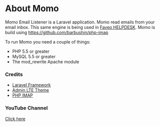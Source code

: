 # About Momo
Momo Email Listener is a Laravel application. 
Momo read emails from your email inbox. This same engine is being used in <a href="https://github.com/ladybirdweb/faveo-helpdesk">Faveo HELPDESK</a>. 
Momo is build using https://github.com/barbushin/php-imap

<p>To run Momo you need a couple of things:</p>
<ul>
  <li>PHP 5.5 or greater</li>
  <li>MySQL 5.5 or greater</li>
  <li>The mod_rewrite Apache module</li>
</ul>

<h3><a id="user-content-credits" href="https://github.com/ladybirdweb/faveo-helpdesk#credits" aria-hidden="true"></a>Credits</h3>
<ul>
  <li><a href="https://github.com/laravel/laravel">Laravel Framework</a></li>
  <li><a href="https://github.com/almasaeed2010/AdminLTE">Admin LTE Theme</a></li>
  <li><a href="https://github.com/barbushin/php-imap">PHP IMAP</a></li>
</ul>

<h3>YouTube Channel</h3>
<p><a href="https://www.youtube.com/channel/UC-eqh-h241b1janp6sU7Iiw" target="_blank">Click here</a></p>


